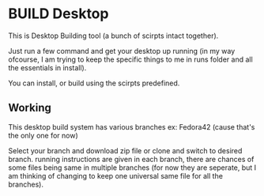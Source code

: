 # BUILD Desktop

This is Desktop Building tool (a bunch of scirpts intact together).

Just run a few command and get your desktop up running (in my way ofcourse, 
I am trying to keep the specific things to me in runs folder and all the 
essentials in install).

You can install, or build using the scirpts predefined. 

## Working

This desktop build system has various branches
ex: Fedora42 (cause that's the only one for now)

Select your branch and download zip file or clone and switch to desired branch.
running instructions are given in each branch, there are chances of some files 
being same in multiple branches (for now they are seperate, but I am thinking
of changing to keep one universal same file for all the branches).
